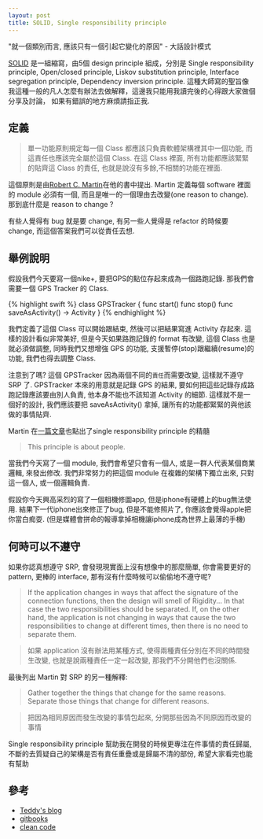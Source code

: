 ```yaml
---
layout: post
title: SOLID, Single responsibility principle
---
```


<div class="message">
  "就一個類別而言, 應該只有一個引起它變化的原因" - 大話設計模式
</div>

[SOLID](http://en.wikipedia.org/wiki/SOLID_%28object-oriented_design%29)
是一組縮寫，由5個 design principle 組成，分別是 Single responsibility principle, Open/closed principle, 
Liskov substitution principle, Interface segregation principle, Dependency inversion principle.
這種大師寫的聖旨像我這種一般的凡人怎麼有辦法去做解釋，這邊我只能用我讀完後的心得跟大家做個分享及討論，
如果有錯誤的地方麻煩請指正我.

## 定義

> 單一功能原則規定每一個 Class 都應該只負責軟體架構裡其中一個功能, 而這責任也應該完全屬於這個 Class. 
在這 Class 裡面, 所有功能都應該緊緊的貼齊這 Class 的責任, 也就是說沒有多餘,不相關的功能在裡面.

這個原則是由[Robert C. Martin](http://en.wikipedia.org/wiki/Robert_Cecil_Martin)在他的書中提出. 
Martin 定義每個 software 裡面的 module 必須有一個, 而且是唯一的一個理由去改變(one reason to change). 
那到底什麼是 reason to change ?

有些人覺得有 bug 就是要 change, 有另一些人覺得是 refactor 的時候要 change, 而這個答案我們可以從責任去想.

## 舉例說明

假設我們今天要寫一個nike+, 要把GPS的點位存起來成為一個路跑記錄. 那我們會需要一個 GPS Tracker 的 Class.

{% highlight swift %}
class GPSTracker {
    func start()
    func stop()
    func saveAsActivity() -> Activity
} 
{% endhighlight %}

我們定義了這個 Class 可以開始跟結束, 然後可以把結果寫進 Activity 存起來. 
這樣的設計看似非常美好, 但是今天如果路跑記錄的 format 有改變, 這個 Class 也是就必須做調整,
同時我們又想增強 GPS 的功能, 支援暫停(stop)跟繼續(resume)的功能, 我們也得去調整 Class.

注意到了嗎? 這個 GPSTracker 因為兩個不同的`責任`而需要改變, 這樣就不遵守 SRP 了.
GPSTracker 本來的用意就是記錄 GPS 的結果, 要如何把這些記錄存成路跑記錄應該要由別人負責, 
他本身不能也不該知道 Activity 的細節. 這樣就不是一個好的設計, 我們應該要把 saveAsActivity() 拿掉, 
讓所有的功能都緊緊的與他該做的事情貼齊.

Martin 在[一篇文章](http://blog.8thlight.com/uncle-bob/2014/05/08/SingleReponsibilityPrinciple.html)也點出了single responsibility principle 的精髓

> This principle is about people.

當我們今天寫了一個 module, 我們會希望只會有一個人, 或是一群人代表某個商業邏輯, 來發出修改.
我們非常努力的把這個 module 在複雜的架構下獨立出來, 只對這一個人, 或一個邏輯負責.

假設你今天興高采烈的寫了一個相機修圖app, 但是iphone有硬體上的bug無法使用. 
結果下一代iphone出來修正了bug, 但是不能修照片了, 你應該會覺得apple把你當白痴耍.
(但是媒體會拼命的報導拿掉相機讓iphone成為世界上最薄的手機)

## 何時可以不遵守

如果你認真想遵守 SRP, 會發現現實面上沒有想像中的那麼簡單, 你會需要更好的 pattern, 更棒的 interface,
那有沒有什麼時候可以偷偷地不遵守呢?

> If the application changes in ways that affect the signature of the connection functions, then the design will smell of Rigidity... In that case the two responsibilities should be separated. If, on the other hand, the application is not changing in ways that cause the two responsibilities to change at different times, then there is no need to separate them.

> 如果 application 沒有辦法用某種方式, 使得兩種責任分別在不同的時間發生改變, 也就是說兩種責任一定一起改變, 那我們不分開他們也沒關係.

最後列出 Martin 對 SRP 的另一種解釋:

> Gather together the things that change for the same reasons. Separate those things that change for different reasons.

> 把因為相同原因而發生改變的事情包起來, 分開那些因為不同原因而改變的事情

Single responsibility principle 幫助我在開發的時候更專注在件事情的責任歸屬, 不斷的去質疑自己的架構是否有責任重疊或是歸屬不清的部份, 希望大家看完也能有幫助

## 參考

* [Teddy's blog](http://teddy-chen-tw.blogspot.tw/2011/12/3.html)
* [gitbooks](http://nlhsueh.gitbooks.io/oose/content/manuscript/ch4OOPrinciple.html)
* [clean code](http://www.books.com.tw/products/0010579897)

